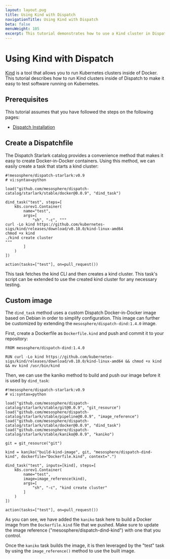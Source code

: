 ```yaml
---
layout: layout.pug
title: Using Kind with Dispatch
navigationTitle: Using Kind with Dispatch
beta: false
menuWeight: 105
excerpt: This tutorial demonstrates how to use a Kind cluster in Dispatch.
---
```


# Using Kind with Dispatch

[Kind](kind.sigs.k8s.io/) is a tool that allows you to run Kubernetes clusters inside of Docker. This tutorial describes how to run Kind clusters inside of Dispatch to make it easy to test software running on Kubernetes.

## Prerequisites

This tutorial assumes that you have followed the steps on the following pages:

- [Dispatch Installation](../../../install/)

## Create a Dispatchfile

The Dispatch Starlark catalog provides a convenience method that makes it easy to create Docker-in-Docker containers. Using this method, we can easily create a task that starts a kind cluster:

```
#!mesosphere/dispatch-starlark:v0.9
# vi:syntax=python

load("github.com/mesosphere/dispatch-catalog/starlark/stable/docker@0.0.9", "dind_task")

dind_task("test", steps=[
    k8s.corev1.Container(
        name="test",
        args=[
            "sh", "-c", """
curl -Lo kind https://github.com/kubernetes-sigs/kind/releases/download/v0.10.0/kind-linux-amd64
chmod +x kind
./kind create cluster
"""
        ]
    )
])

action(tasks=["test"], on=pull_request())
```

This task fetches the kind CLI and then creates a kind cluster. This task's script can be extended to use the created kind cluster for any necessary testing.

## Custom image

The `dind_task` method uses a custom Dispatch Docker-in-Docker image based on Debian in order to simplify configuration. This image can further be customized by extending the `mesosphere/dispatch-dind:1.4.0` image.

First, create a Dockerfile as `Dockerfile.kind` and push and commit it to your repository:

```
FROM mesosphere/dispatch-dind:1.4.0

RUN curl -Lo kind https://github.com/kubernetes-sigs/kind/releases/download/v0.10.0/kind-linux-amd64 && chmod +x kind && mv kind /usr/bin/kind
```

Then, we can use the kaniko method to build and push our image before it is used by `dind_task`:

```
#!mesosphere/dispatch-starlark:v0.9
# vi:syntax=python

load("github.com/mesosphere/dispatch-catalog/starlark/stable/git@0.0.9", "git_resource")
load("github.com/mesosphere/dispatch-catalog/starlark/stable/pipeline@0.0.9", "image_reference")
load("github.com/mesosphere/dispatch-catalog/starlark/stable/docker@0.0.9", "dind_task")
load("github.com/mesosphere/dispatch-catalog/starlark/stable/kaniko@0.0.9", "kaniko")

git = git_resource("git")

kind = kaniko("build-kind-image", git, "mesosphere/dispatch-dind-kind", dockerfile="Dockerfile.kind", context=".")

dind_task("test", inputs=[kind], steps=[
    k8s.corev1.Container(
        name="test",
        image=image_reference(kind),
        args=[
            "sh", "-c", "kind create cluster"
        ]
    )
])

action(tasks=["test"], on=pull_request())
```

As you can see, we have added the `kaniko` task here to build a Docker image from the `Dockerfile.kind` file that we pushed. Make sure to update the image reference ("mesosphere/dispatch-dind-kind") with one that you control.

Once the `kaniko` task builds the image, it is then leveraged by the "test" task by using the `image_reference()` method to use the built image.
